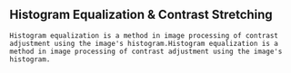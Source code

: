 ## <h2>Histogram Equalization & Contrast Stretching</h2>
```Histogram equalization is a method in image processing of contrast adjustment using the image's histogram.Histogram equalization is a method in image processing of contrast adjustment using the image's histogram.```
